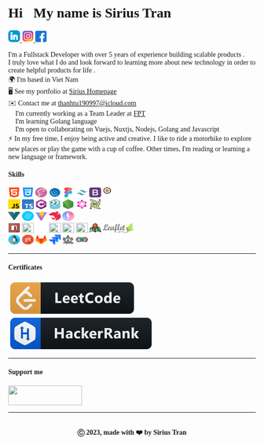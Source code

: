 <div face="Cascadia Code" style="font-family: Cascadia Code;">
  
<h1>Hi👋My name is Sirius Tran</h1>
  
<p align="left">
  <a href="https://www.linkedin.com/in/tutranmvp/" target="_blank">
    <img height="24" src="https://raw.githubusercontent.com/TuTranMVP/TuTranMVP/a4c19c4d0c6cf1019227503eaed82d3fae391f57/imgs/linked.svg">
  </a>
  <a href="https://www.instagram.com/tutranmvp/" target="_blank">
    <img height="24" src="https://raw.githubusercontent.com/TuTranMVP/TuTranMVP/17d7ebbbb4d64298a7f77ff6405c2c70747b07c5/imgs/instagram2.svg">
  </a>
   <a href="https://www.facebook.com/tutranmvp/" target="_blank">
    <img height="23" src="https://raw.githubusercontent.com/TuTranMVP/TuTranMVP/32ebaf8ff1ff979c5dae85edfeae8e1354434495/imgs/facebook.svg">
  </a>
</p>

I'm a Fullstack Developer with over 5 years of experience building scalable products .<br>
I truly love what I do and look forward to learning more about new technology in order to create helpful products for life .<br>
🌍  I'm based in Viet Nam <br>
🖥️  See my portfolio at <a href="https://tutran-profile.web.app">Sirius Homepage</a> <br>
✉️  Contact me at <a href="mailto:thanhtu190997@icloud.com">thanhtu190997@icloud.com</a> <br>
🚀  I'm currently working as a Team Leader at <a href="https://www.fpt-software.com/">FPT</a> <br>
🧠  I'm learning Golang language <br>
🤝  I'm open to collaborating on Vuejs, Nuxtjs, Nodejs, Golang and Javascript <br>
⚡  In my free time, I enjoy being active and creative. I like to ride a motorbike to explore new places or play the game with a cup of coffee. Other times, I'm reading or learning a new language or framework.
<br>

<h4>Skills</h5>
  <code><img height="20" width="24" src="https://raw.githubusercontent.com/TuTranMVP/TuTranMVP/972725a00d786c45d075a3dbb9540664485e54f8/imgs/html-5.svg"></code>
  <code><img height="20" width="24" src="https://raw.githubusercontent.com/TuTranMVP/TuTranMVP/972725a00d786c45d075a3dbb9540664485e54f8/imgs/css-3.svg"></code>
  <code><img height="20" width="24" src="https://raw.githubusercontent.com/TuTranMVP/TuTranMVP/32ebaf8ff1ff979c5dae85edfeae8e1354434495/imgs/sass.svg"></code>
  <code><img height="20" width="24" src="https://raw.githubusercontent.com/TuTranMVP/TuTranMVP/2165e2ebf71fc12986fd38ba433735c0f3c9e9dd/imgs/jquery.svg"></code>
  <code><img height="20" width="24" src="https://raw.githubusercontent.com/TuTranMVP/TuTranMVP/17d7ebbbb4d64298a7f77ff6405c2c70747b07c5/imgs/figma.svg"></code>
  <code><img height="20" width="24" src="https://raw.githubusercontent.com/TuTranMVP/TuTranMVP/125da83da1495fa3a33d9607e71d5fbd7cf9cfdf/imgs/tailwind.svg"></code>
  <code><img height="20" width="24" src="https://raw.githubusercontent.com/TuTranMVP/TuTranMVP/125da83da1495fa3a33d9607e71d5fbd7cf9cfdf/imgs/bootstrap.svg"></code>
  <code><img height="20" width="24" src="https://raw.githubusercontent.com/TuTranMVP/TuTranMVP/a056b942c91404e2af9e7202e2d0168bcbd9cf64/imgs/atomic-design.svg"></code>
<br>
  <code><img height="20" width="24" src="https://raw.githubusercontent.com/TuTranMVP/TuTranMVP/a056b942c91404e2af9e7202e2d0168bcbd9cf64/imgs/js.svg"></code>
  <code><img height="20" width="24" src="https://raw.githubusercontent.com/TuTranMVP/TuTranMVP/a056b942c91404e2af9e7202e2d0168bcbd9cf64/imgs/typescript.svg"></code>
  <code><img height="20" width="24" src="https://raw.githubusercontent.com/TuTranMVP/TuTranMVP/a056b942c91404e2af9e7202e2d0168bcbd9cf64/imgs/c-sharp.svg"></code>
  <code><img height="20" width="24" src="https://raw.githubusercontent.com/TuTranMVP/TuTranMVP/a056b942c91404e2af9e7202e2d0168bcbd9cf64/imgs/golang.svg"></code>
  <code><img height="20" width="24" src="https://raw.githubusercontent.com/TuTranMVP/TuTranMVP/a056b942c91404e2af9e7202e2d0168bcbd9cf64/imgs/node-js.svg"></code>
  <code><img height="20" width="24" src="https://raw.githubusercontent.com/TuTranMVP/TuTranMVP/1758ceb4464c3aceb8a8d6462a038085d8e1905d/imgs/graphql.svg"></code>
  <code><img height="20" width="24" src="https://raw.githubusercontent.com/TuTranMVP/TuTranMVP/125da83da1495fa3a33d9607e71d5fbd7cf9cfdf/imgs/api.svg"></code>
<br>
  <code><img height="20" width="24" src="https://raw.githubusercontent.com/TuTranMVP/TuTranMVP/ccae8c40c404bb02160868a7ff337af17992a120/imgs/vue.svg"></code>
  <code><img height="20" width="24" src="https://raw.githubusercontent.com/TuTranMVP/TuTranMVP/ccae8c40c404bb02160868a7ff337af17992a120/imgs/react.svg"></code>
  <code><img height="20" width="24" src="https://raw.githubusercontent.com/TuTranMVP/TuTranMVP/ccae8c40c404bb02160868a7ff337af17992a120/imgs/vite.svg"></code>
  <code><img height="20" width="24" src="https://raw.githubusercontent.com/TuTranMVP/TuTranMVP/ccae8c40c404bb02160868a7ff337af17992a120/imgs/nestjs-icon.svg"></code>
  <code><img height="20" width="24" src="https://raw.githubusercontent.com/TuTranMVP/TuTranMVP/ccae8c40c404bb02160868a7ff337af17992a120/imgs/nitro.svg"></code>
<br>
  <code><img height="20" width="24" src="https://raw.githubusercontent.com/TuTranMVP/TuTranMVP/125da83da1495fa3a33d9607e71d5fbd7cf9cfdf/imgs/npm.svg"></code>
  <code><img height="20" width="24" src="https://upload.wikimedia.org/wikipedia/commons/thumb/e/e3/ESLint_logo.svg/648px-ESLint_logo.svg.png"></code>
  <code><img height="20" width="24" src="https://raw.githubusercontent.com/TuTranMVP/TuTranMVP/ccae8c40c404bb02160868a7ff337af17992a120/imgs/websocket.svg"></code>
  <code><img height="20" width="24" src="https://webrtc.github.io/webrtc-org/assets/images/webrtc-logo-vert-retro-255x305.png"></code>
  <code><img height="20" width="24" src="https://global.discourse-cdn.com/flex035/uploads/threejs/original/2X/e/e4f86d2200d2d35c30f7b1494e96b9595ebc2751.png"></code>
  <code><img height="20" width="24" src="https://cdn.phaser.io/images/logo/logo-download-vector.png"></code>
  <code><img height="20" width="24" src="https://raw.githubusercontent.com/TuTranMVP/TuTranMVP/125da83da1495fa3a33d9607e71d5fbd7cf9cfdf/imgs/map.svg"></code>
  <code><img height="20" width="64" src="https://raw.githubusercontent.com/TuTranMVP/TuTranMVP/125da83da1495fa3a33d9607e71d5fbd7cf9cfdf/imgs/leaflet.svg"></code>
  <br>
  <code><img height="20" width="24" src="https://raw.githubusercontent.com/TuTranMVP/TuTranMVP/ccae8c40c404bb02160868a7ff337af17992a120/imgs/linux.svg"></code>
  <code><img height="20" width="24" src="https://raw.githubusercontent.com/TuTranMVP/TuTranMVP/ccae8c40c404bb02160868a7ff337af17992a120/imgs/git.svg"></code>
  <code><img height="20" width="24" src="https://raw.githubusercontent.com/TuTranMVP/TuTranMVP/ccae8c40c404bb02160868a7ff337af17992a120/imgs/gitlab.svg"></code>
  <code><img height="20" width="24" src="https://raw.githubusercontent.com/TuTranMVP/TuTranMVP/ccae8c40c404bb02160868a7ff337af17992a120/imgs/jira.svg"></code>
  <code><img height="20" width="24" src="https://raw.githubusercontent.com/TuTranMVP/TuTranMVP/ccae8c40c404bb02160868a7ff337af17992a120/imgs/scrum.svg"></code>
  <code><img height="20" width="24" src="https://raw.githubusercontent.com/TuTranMVP/TuTranMVP/ccae8c40c404bb02160868a7ff337af17992a120/imgs/devops.svg"></code>
<hr/>

<h4>Certificates</h5>
<p align="left">
  <a href="">
    <img src="https://raw.githubusercontent.com/AbhishekMaira10/AbhishekMaira10/master/Resources/svg/leetcode.svg" alt="leetcode" style="vertical-align:top; margin:4px">
  </a>
  <a href="">
    <img src="https://raw.githubusercontent.com/AbhishekMaira10/AbhishekMaira10/master/Resources/svg/hackerrank.svg" alt="hackerrank" style="vertical-align:top; margin:4px">
  </a>
</p>
<hr/>

<h4>Support me</h5>
<a href="https://buymeacoffee.com/tutranmvp" target="_blank">
 <img align="center" height="40px" width="150px" src="https://www.codehim.com/wp-content/uploads/2022/09/bmc-button-640x180.png" />
</a>
<hr/>

<div align="center">
  <br/>
  <strong>Ⓒ 2023, made with ❤️ by Sirius Tran</strong>
</div>

</div>
